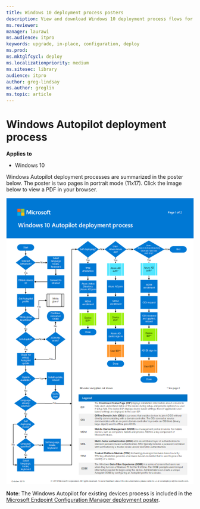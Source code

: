 ```yaml
---
title: Windows 10 deployment process posters
description: View and download Windows 10 deployment process flows for Microsoft Endpoint Configuration Manager and Windows Autopilot.
ms.reviewer: 
manager: laurawi
ms.audience: itpro
keywords: upgrade, in-place, configuration, deploy
ms.prod: 
ms.mktglfcycl: deploy
ms.localizationpriority: medium
ms.sitesec: library
audience: itpro
author: greg-lindsay
ms.author: greglin
ms.topic: article
---
```


#  Windows Autopilot deployment process

**Applies to**
-   Windows 10

Windows Autopilot deployment processes are summarized in the poster below. The poster is two pages in portrait mode (11x17). Click the image below to view a PDF in your browser.

[![Deploy Windows 10 with Autopilot](media/windows10-autopilot-flowchart.png)](media/Windows10AutopilotFlowchart.pdf)

**Note**: The Windows Autopilot for existing devices process is included in the [Microsoft Endpoint Configuration Manager deployment poster](/windows/deployment/windows-10-deployment-posters#deploy-windows-10-with-microsoft-endpoint-configuration-manager).